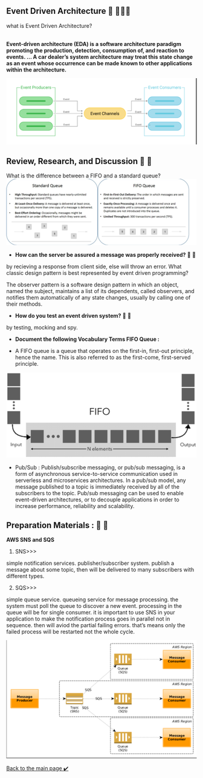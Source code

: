 ## Event Driven Architecture 👋 👩🏻‍💻
what is Event Driven Architecture?<br><br>

**Event-driven architecture (EDA) is a software architecture paradigm promoting the production, detection, consumption of, and reaction to events. … A car dealer’s system architecture may treat this state change as an event whose occurrence can be made known to other applications within the architecture.**

![event driven](./assest/eventdriv.png)


## Review, Research, and Discussion 👀 📝
What is the difference between a FIFO and a standard queue?
![standard queue & FIFO](./assest/queue-fifo.png)


* **How can the server be assured a message was properly received?** 👀 📝 <br>

by recieving a response from client side, else will throw an error. What classic design pattern is best represented by event driven programming?

The observer pattern is a software design pattern in which an object, named the subject, maintains a list of its dependents, called observers, and notifies them automatically of any state changes, usually by calling one of their methods.


* **How do you test an event driven system?**  👀 📝 <br>

by testing, mocking and spy.

* **Document the following Vocabulary Terms
FIFO Queue :** <br>

 *  A FIFO queue is a queue that operates on the first-in, first-out principle, hence the name. This is also referred to as the first-come, first-served principle.

 ![fifo](./assest/fifo.png)

* Pub/Sub :
 Publish/subscribe messaging, or pub/sub messaging, is a form of asynchronous service-to-service communication used in serverless and microservices architectures. In a pub/sub model, any message published to a topic is immediately received by all of the subscribers to the topic. Pub/sub messaging can be used to enable event-driven architectures, or to decouple applications in order to increase performance, reliability and scalability.


## Preparation Materials : 👀 📝
**AWS SNS and SQS**
1. SNS>>> <br>

simple notification services. publisher/subscriber system. publish a message about some topic, then will be delivered to many subscribers with different types.

2. SQS>>> <br>

simple queue service. queueing service for message processing. the system must poll the queue to discover a new event. processing in the queue will be for single consumer. it is important to use SNS in your application to make the notification process goes in parallel not in sequence. then will aviod the partial failing errors. that’s means only the failed process will be restarted not the whole cycle.
<br>


![AWS SNS and SQS](./assest/AWS-SNSandSQS.png)



[Back to the main page  ✔️](README.md)